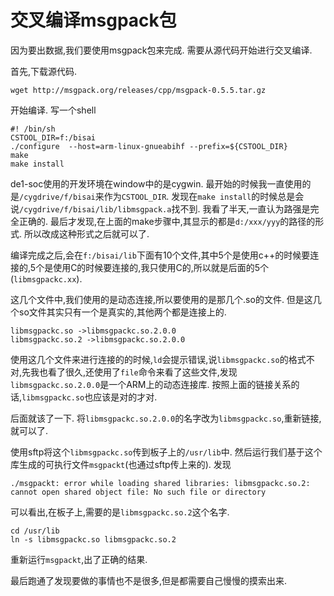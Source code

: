 # 交叉编译msgpack包

因为要出数据,我们要使用msgpack包来完成.
需要从源代码开始进行交叉编译.

首先,下载源代码.

    wget http://msgpack.org/releases/cpp/msgpack-0.5.5.tar.gz

开始编译. 写一个shell

    #! /bin/sh
    CSTOOL_DIR=f:/bisai
    ./configure  --host=arm-linux-gnueabihf --prefix=${CSTOOL_DIR}
    make
    make install

de1-soc使用的开发环境在window中的是cygwin. 最开始的时候我一直使用的是`/cygdrive/f/bisai`来作为`CSTOOL_DIR`. 发现在`make install`的时候总是会说`/cygdrive/f/bisai/lib/libmsgpack.a`找不到. 我看了半天,一直认为路强是完全正确的. 最后才发现,在上面的make步骤中,其显示的都是`d:/xxx/yyy`的路径的形式. 所以改成这种形式之后就可以了.

编译完成之后,会在`f:/bisai/lib`下面有10个文件,其中5个是使用c++的时候要连接的,5个是使用C的时候要连接的,我只使用C的,所以就是后面的5个(`libmsgpackc.xx`).

这几个文件中,我们使用的是动态连接,所以要使用的是那几个.so的文件.
但是这几个so文件其实只有一个是真实的,其他两个都是连接上的.

    libmsgpackc.so ->libmsgpackc.so.2.0.0
    libmsgpackc.so.2 ->libmsgpackc.so.2.0.0

使用这几个文件来进行连接的的时候,`ld`会提示错误,说`libmsgpackc.so`的格式不对,先我也看了很久,还使用了`file`命令来看了这些文件,发现  `libmsgpackc.so.2.0.0`是一个ARM上的动态连接库.
按照上面的链接关系的话,`libmsgpackc.so`也应该是对的才对.

后面就该了一下. 将`libmsgpackc.so.2.0.0`的名字改为`libmsgpackc.so`,重新链接,就可以了.

使用sftp将这个`libmsgpackc.so`传到板子上的`/usr/lib`中. 然后运行我们基于这个库生成的可执行文件`msgpackt`(也通过sftp传上来的). 发现

    ./msgpackt: error while loading shared libraries: libmsgpackc.so.2: cannot open shared object file: No such file or directory

可以看出,在板子上,需要的是`libmsgpackc.so.2`这个名字.

    cd /usr/lib
    ln -s libmsgpackc.so libmsgpackc.so.2
重新运行`msgpackt`,出了正确的结果.

最后跑通了发现要做的事情也不是很多,但是都需要自己慢慢的摸索出来.




